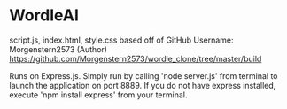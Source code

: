 # WordleAI
script.js, index.html, style.css based off of GitHub Username: Morgenstern2573 (Author)
https://github.com/Morgenstern2573/wordle_clone/tree/master/build

Runs on Express.js.
Simply run by calling 'node server.js' from terminal to launch the application on port 8889.
If you do not have express installed, execute 'npm install express' from your terminal.
